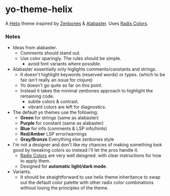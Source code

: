 # yo-theme-helix

A [Helix][helix] theme inspired by [Zenbones][zenbones] &
[Alabaster][alabaster]. Uses [Radix Colors][radix].

### Notes

- Ideas from alabaster.
  - Comments should stand out.
  - Use color sparingly. The rules should be simple.
    - avoid font variants where possible.
- Alabaster essentially only higlights comments/constants and strings. 
  - It doesn't highlight keywords (reserved words) or types. (which to be fair isn't really an issue for
  clojure)
  - Yo doesn't go quite as far on this point.
  - Instead it takes the minimal zenbones approach to highlight the remaining code.
    - subtle colors & contrast.
    - vibrant colors are left for diagnostics.
- The default yo themes use the following:
  - **Green** for strings (same as alabaster)
  - **Purple** for constant (same as alabaster)
  - **Blue** for info (comments & LSP info/hints)
  - **Red/Amber** LSP error/warnings
  - **Gray/Bronze** Everything else zenbones style
- I'm not a designer and don't like my chances of making something look good by
  tweaking colors so instead i'll let the pros handle it.
  - [Radix Colors][radix] are very well deisgned. with clear instructions for
    how to apply them.
  - Designed for **automatic light/dark mode**.
- Variants.
  - It should be straightforward to use helix theme inheritance to swap out the
    default color palette with other radix color combinations without losing the
    principles of the theme.

[helix]: https://helix-editor.com/
[zenbones]: https://github.com/mcchrish/zenbones.nvim
[alabaster]: https://github.com/tonsky/vscode-theme-alabaster
[radix]: https://www.radix-ui.com/colors
